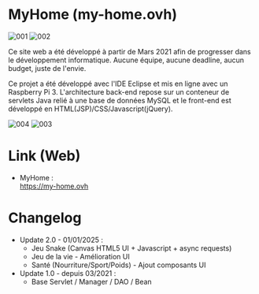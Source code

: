 # MyHome (my-home.ovh)


![001](https://github.com/user-attachments/assets/e7406267-1ef6-492c-bb34-264cce7d243a)
![002](https://github.com/user-attachments/assets/9dc88de0-319d-4c50-bc6b-36159bbd4d90)


Ce site web a été développé à partir de Mars 2021 afin de progresser dans le développement informatique.
Aucune équipe, aucune deadline, aucun budget, juste de l'envie.

Ce projet a été développé avec l'IDE Eclipse et mis en ligne avec un Raspberry Pi 3.
L'architecture back-end repose sur un conteneur de servlets Java relié à une base de données MySQL et le front-end est développé en HTML(JSP)/CSS/Javascript(jQuery).


![004](https://github.com/user-attachments/assets/353e7180-a733-4ba8-ac91-fe3a3d46ead8)
![003](https://github.com/user-attachments/assets/bcde8d71-c7d6-472b-aa13-834fbf5b3a59)


# Link (Web)

* MyHome  :  
https://my-home.ovh  

# Changelog

* Update 2.0 - 01/01/2025 :  
  * Jeu Snake (Canvas HTML5 UI + Javascript + async requests)
  * Jeu de la vie - Amélioration UI
  * Santé (Nourriture/Sport/Poids) - Ajout composants UI
* Update 1.0 - depuis 03/2021 :  
  * Base Servlet / Manager / DAO / Bean
